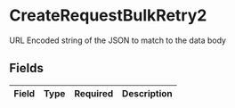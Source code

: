 # CreateRequestBulkRetry2

URL Encoded string of the JSON to match to the data body


## Fields

| Field       | Type        | Required    | Description |
| ----------- | ----------- | ----------- | ----------- |